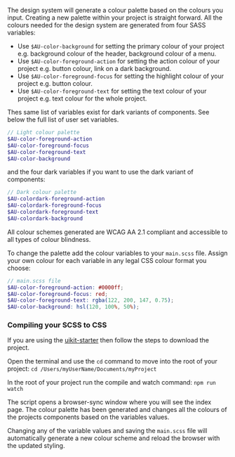 ---
---
The design system will generate a colour palette based on the colours you input. Creating a new palette within your project is straight forward. All the colours needed for the design system are generated from four SASS variables:

- Use `$AU-color-background` for setting the primary colour of your project e.g. background colour of the header, background colour of a menu.
- Use `$AU-color-foreground-action` for setting the action colour of your project e.g. button colour, link on a dark background.
- Use `$AU-color-foreground-focus` for setting the highlight colour of your project e.g. button colour.
- Use `$AU-color-foreground-text` for setting the text colour of your project e.g. text colour for the whole project.

Thes same list of variables exist for dark variants of components. See below the full list of user set variables.

```scss
// Light colour palette
$AU-color-foreground-action
$AU-color-foreground-focus
$AU-color-foreground-text
$AU-color-background
```

and the four dark variables if you want to use the dark variant of components:

```scss
// Dark colour palette
$AU-colordark-foreground-action
$AU-colordark-foreground-focus
$AU-colordark-foreground-text
$AU-colordark-background
```

All colour schemes generated are WCAG AA 2.1 compliant and accessible to all types of colour blindness.

To change the palette add the colour variables to your `main.scss` file. Assign your own colour for each variable in any legal CSS colour format you choose:

```scss
// main.scss file
$AU-color-foreground-action: #0000ff;
$AU-color-foreground-focus: red;
$AU-color-foreground-text: rgba(122, 200, 147, 0.75);
$AU-color-background: hsl(120, 100%, 50%);
```

### Compiling your SCSS to CSS
If you are using the [uikit-starter](https://github.com/govau/uikit-starter) then follow the steps to download the project.

Open the terminal and use the `cd` command to move into the root of your project:
`cd /Users/myUserName/Documents/myProject`

In the root of your project run the compile and watch command:
`npm run watch`

The script opens a browser-sync window where you will see the index page. The colour palette has been generated and changes all the colours of the projects components based on the variables values.

Changing any of the variable values and saving the `main.scss` file will automatically generate a new colour scheme and reload the browser with the updated styling.
